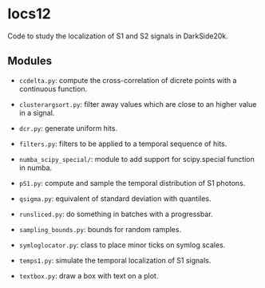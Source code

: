 # locs12

Code to study the localization of S1 and S2 signals in DarkSide20k.

## Modules

  * `ccdelta.py`: compute the cross-correlation of dicrete points with a
    continuous function.

  * `clusterargsort.py`: filter away values which are close to an higher value
    in a signal.

  * `dcr.py`: generate uniform hits.
  
  * `filters.py`: filters to be applied to a temporal sequence of hits.
    
  * `numba_scipy_special/`: module to add support for scipy.special function in
    numba.

  * `pS1.py`: compute and sample the temporal distribution of S1 photons.
  
  * `qsigma.py`: equivalent of standard deviation with quantiles.
  
  * `runsliced.py`: do something in batches with a progressbar.
  
  * `sampling_bounds.py`: bounds for random ramples.
  
  * `symloglocator.py`: class to place minor ticks on symlog scales.
  
  * `temps1.py`: simulate the temporal localization of S1 signals.
  
  * `textbox.py`: draw a box with text on a plot.
